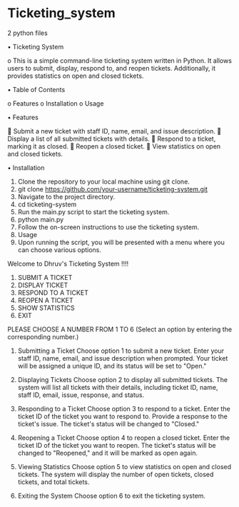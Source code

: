 # Ticketing_system
2 python files

•	Ticketing System

o	This is a simple command-line ticketing system written in Python. It allows users to submit, display, respond to, and reopen tickets. Additionally, it provides statistics on open and closed tickets.

•	Table of Contents

o	Features
o	Installation
o	Usage

•	Features

	Submit a new ticket with staff ID, name, email, and issue description.
	Display a list of all submitted tickets with details.
	Respond to a ticket, marking it as closed.
	Reopen a closed ticket.
	View statistics on open and closed tickets.

•	Installation
1)	Clone the repository to your local machine using git clone.
2)	git clone https://github.com/your-username/ticketing-system.git
3)	Navigate to the project directory.
4)	cd ticketing-system
5)	Run the main.py script to start the ticketing system.
6)	python main.py
7)	Follow the on-screen instructions to use the ticketing system.
8)	Usage
9)	Upon running the script, you will be presented with a menu where you can choose various options.

Welcome to Dhruv's Ticketing System !!!!

1.	SUBMIT A TICKET
2.	DISPLAY TICKET
3.	RESPOND TO A TICKET
4.	REOPEN A TICKET
5.	SHOW STATISTICS
6.	EXIT

PLEASE CHOOSE A NUMBER FROM 1 TO 6
(Select an option by entering the corresponding number.)

1.	Submitting a Ticket
	Choose option 1 to submit a new ticket.
	Enter your staff ID, name, email, and issue description when prompted.
	Your ticket will be assigned a unique ID, and its status will be set to "Open."

2.	Displaying Tickets
	Choose option 2 to display all submitted tickets.
	The system will list all tickets with their details, including ticket ID, name, staff ID, email, issue, response, and status.

3.	Responding to a Ticket
	Choose option 3 to respond to a ticket.
	Enter the ticket ID of the ticket you want to respond to.
	Provide a response to the ticket's issue.
	The ticket's status will be changed to "Closed."

4.	Reopening a Ticket
	Choose option 4 to reopen a closed ticket.
	Enter the ticket ID of the ticket you want to reopen.
	The ticket's status will be changed to "Reopened," and it will be marked as open again.

5.	Viewing Statistics
	Choose option 5 to view statistics on open and closed tickets.
	The system will display the number of open tickets, closed tickets, and total tickets.

6.	Exiting the System
	Choose option 6 to exit the ticketing system.


